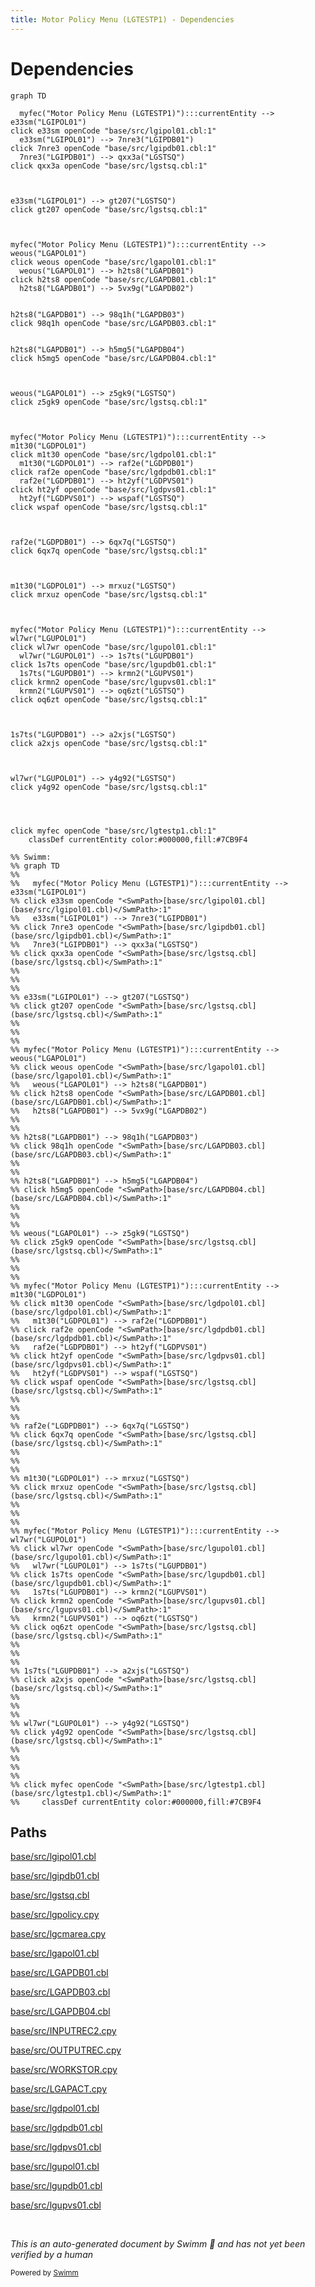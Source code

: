 ```yaml
---
title: Motor Policy Menu (LGTESTP1) - Dependencies
---
```

# Dependencies

```mermaid
graph TD
  
  myfec("Motor Policy Menu (LGTESTP1)"):::currentEntity --> e33sm("LGIPOL01")
click e33sm openCode "base/src/lgipol01.cbl:1"
  e33sm("LGIPOL01") --> 7nre3("LGIPDB01")
click 7nre3 openCode "base/src/lgipdb01.cbl:1"
  7nre3("LGIPDB01") --> qxx3a("LGSTSQ")
click qxx3a openCode "base/src/lgstsq.cbl:1"
  
  
  
e33sm("LGIPOL01") --> gt207("LGSTSQ")
click gt207 openCode "base/src/lgstsq.cbl:1"
  
  
  
myfec("Motor Policy Menu (LGTESTP1)"):::currentEntity --> weous("LGAPOL01")
click weous openCode "base/src/lgapol01.cbl:1"
  weous("LGAPOL01") --> h2ts8("LGAPDB01")
click h2ts8 openCode "base/src/LGAPDB01.cbl:1"
  h2ts8("LGAPDB01") --> 5vx9g("LGAPDB02")
  
  
h2ts8("LGAPDB01") --> 98q1h("LGAPDB03")
click 98q1h openCode "base/src/LGAPDB03.cbl:1"
  
  
h2ts8("LGAPDB01") --> h5mg5("LGAPDB04")
click h5mg5 openCode "base/src/LGAPDB04.cbl:1"
  
  
  
weous("LGAPOL01") --> z5gk9("LGSTSQ")
click z5gk9 openCode "base/src/lgstsq.cbl:1"
  
  
  
myfec("Motor Policy Menu (LGTESTP1)"):::currentEntity --> m1t30("LGDPOL01")
click m1t30 openCode "base/src/lgdpol01.cbl:1"
  m1t30("LGDPOL01") --> raf2e("LGDPDB01")
click raf2e openCode "base/src/lgdpdb01.cbl:1"
  raf2e("LGDPDB01") --> ht2yf("LGDPVS01")
click ht2yf openCode "base/src/lgdpvs01.cbl:1"
  ht2yf("LGDPVS01") --> wspaf("LGSTSQ")
click wspaf openCode "base/src/lgstsq.cbl:1"
  
  
  
raf2e("LGDPDB01") --> 6qx7q("LGSTSQ")
click 6qx7q openCode "base/src/lgstsq.cbl:1"
  
  
  
m1t30("LGDPOL01") --> mrxuz("LGSTSQ")
click mrxuz openCode "base/src/lgstsq.cbl:1"
  
  
  
myfec("Motor Policy Menu (LGTESTP1)"):::currentEntity --> wl7wr("LGUPOL01")
click wl7wr openCode "base/src/lgupol01.cbl:1"
  wl7wr("LGUPOL01") --> 1s7ts("LGUPDB01")
click 1s7ts openCode "base/src/lgupdb01.cbl:1"
  1s7ts("LGUPDB01") --> krmn2("LGUPVS01")
click krmn2 openCode "base/src/lgupvs01.cbl:1"
  krmn2("LGUPVS01") --> oq6zt("LGSTSQ")
click oq6zt openCode "base/src/lgstsq.cbl:1"
  
  
  
1s7ts("LGUPDB01") --> a2xjs("LGSTSQ")
click a2xjs openCode "base/src/lgstsq.cbl:1"
  
  
  
wl7wr("LGUPOL01") --> y4g92("LGSTSQ")
click y4g92 openCode "base/src/lgstsq.cbl:1"
  
  
  
  
click myfec openCode "base/src/lgtestp1.cbl:1"
    classDef currentEntity color:#000000,fill:#7CB9F4

%% Swimm:
%% graph TD
%%   
%%   myfec("Motor Policy Menu (LGTESTP1)"):::currentEntity --> e33sm("LGIPOL01")
%% click e33sm openCode "<SwmPath>[base/src/lgipol01.cbl](base/src/lgipol01.cbl)</SwmPath>:1"
%%   e33sm("LGIPOL01") --> 7nre3("LGIPDB01")
%% click 7nre3 openCode "<SwmPath>[base/src/lgipdb01.cbl](base/src/lgipdb01.cbl)</SwmPath>:1"
%%   7nre3("LGIPDB01") --> qxx3a("LGSTSQ")
%% click qxx3a openCode "<SwmPath>[base/src/lgstsq.cbl](base/src/lgstsq.cbl)</SwmPath>:1"
%%   
%%   
%%   
%% e33sm("LGIPOL01") --> gt207("LGSTSQ")
%% click gt207 openCode "<SwmPath>[base/src/lgstsq.cbl](base/src/lgstsq.cbl)</SwmPath>:1"
%%   
%%   
%%   
%% myfec("Motor Policy Menu (LGTESTP1)"):::currentEntity --> weous("LGAPOL01")
%% click weous openCode "<SwmPath>[base/src/lgapol01.cbl](base/src/lgapol01.cbl)</SwmPath>:1"
%%   weous("LGAPOL01") --> h2ts8("LGAPDB01")
%% click h2ts8 openCode "<SwmPath>[base/src/LGAPDB01.cbl](base/src/LGAPDB01.cbl)</SwmPath>:1"
%%   h2ts8("LGAPDB01") --> 5vx9g("LGAPDB02")
%%   
%%   
%% h2ts8("LGAPDB01") --> 98q1h("LGAPDB03")
%% click 98q1h openCode "<SwmPath>[base/src/LGAPDB03.cbl](base/src/LGAPDB03.cbl)</SwmPath>:1"
%%   
%%   
%% h2ts8("LGAPDB01") --> h5mg5("LGAPDB04")
%% click h5mg5 openCode "<SwmPath>[base/src/LGAPDB04.cbl](base/src/LGAPDB04.cbl)</SwmPath>:1"
%%   
%%   
%%   
%% weous("LGAPOL01") --> z5gk9("LGSTSQ")
%% click z5gk9 openCode "<SwmPath>[base/src/lgstsq.cbl](base/src/lgstsq.cbl)</SwmPath>:1"
%%   
%%   
%%   
%% myfec("Motor Policy Menu (LGTESTP1)"):::currentEntity --> m1t30("LGDPOL01")
%% click m1t30 openCode "<SwmPath>[base/src/lgdpol01.cbl](base/src/lgdpol01.cbl)</SwmPath>:1"
%%   m1t30("LGDPOL01") --> raf2e("LGDPDB01")
%% click raf2e openCode "<SwmPath>[base/src/lgdpdb01.cbl](base/src/lgdpdb01.cbl)</SwmPath>:1"
%%   raf2e("LGDPDB01") --> ht2yf("LGDPVS01")
%% click ht2yf openCode "<SwmPath>[base/src/lgdpvs01.cbl](base/src/lgdpvs01.cbl)</SwmPath>:1"
%%   ht2yf("LGDPVS01") --> wspaf("LGSTSQ")
%% click wspaf openCode "<SwmPath>[base/src/lgstsq.cbl](base/src/lgstsq.cbl)</SwmPath>:1"
%%   
%%   
%%   
%% raf2e("LGDPDB01") --> 6qx7q("LGSTSQ")
%% click 6qx7q openCode "<SwmPath>[base/src/lgstsq.cbl](base/src/lgstsq.cbl)</SwmPath>:1"
%%   
%%   
%%   
%% m1t30("LGDPOL01") --> mrxuz("LGSTSQ")
%% click mrxuz openCode "<SwmPath>[base/src/lgstsq.cbl](base/src/lgstsq.cbl)</SwmPath>:1"
%%   
%%   
%%   
%% myfec("Motor Policy Menu (LGTESTP1)"):::currentEntity --> wl7wr("LGUPOL01")
%% click wl7wr openCode "<SwmPath>[base/src/lgupol01.cbl](base/src/lgupol01.cbl)</SwmPath>:1"
%%   wl7wr("LGUPOL01") --> 1s7ts("LGUPDB01")
%% click 1s7ts openCode "<SwmPath>[base/src/lgupdb01.cbl](base/src/lgupdb01.cbl)</SwmPath>:1"
%%   1s7ts("LGUPDB01") --> krmn2("LGUPVS01")
%% click krmn2 openCode "<SwmPath>[base/src/lgupvs01.cbl](base/src/lgupvs01.cbl)</SwmPath>:1"
%%   krmn2("LGUPVS01") --> oq6zt("LGSTSQ")
%% click oq6zt openCode "<SwmPath>[base/src/lgstsq.cbl](base/src/lgstsq.cbl)</SwmPath>:1"
%%   
%%   
%%   
%% 1s7ts("LGUPDB01") --> a2xjs("LGSTSQ")
%% click a2xjs openCode "<SwmPath>[base/src/lgstsq.cbl](base/src/lgstsq.cbl)</SwmPath>:1"
%%   
%%   
%%   
%% wl7wr("LGUPOL01") --> y4g92("LGSTSQ")
%% click y4g92 openCode "<SwmPath>[base/src/lgstsq.cbl](base/src/lgstsq.cbl)</SwmPath>:1"
%%   
%%   
%%   
%%   
%% click myfec openCode "<SwmPath>[base/src/lgtestp1.cbl](base/src/lgtestp1.cbl)</SwmPath>:1"
%%     classDef currentEntity color:#000000,fill:#7CB9F4
```

## Paths

<SwmPath>[base/src/lgipol01.cbl](base/src/lgipol01.cbl)</SwmPath>

<SwmPath>[base/src/lgipdb01.cbl](base/src/lgipdb01.cbl)</SwmPath>

<SwmPath>[base/src/lgstsq.cbl](base/src/lgstsq.cbl)</SwmPath>

<SwmPath>[base/src/lgpolicy.cpy](base/src/lgpolicy.cpy)</SwmPath>

<SwmPath>[base/src/lgcmarea.cpy](base/src/lgcmarea.cpy)</SwmPath>

<SwmPath>[base/src/lgapol01.cbl](base/src/lgapol01.cbl)</SwmPath>

<SwmPath>[base/src/LGAPDB01.cbl](base/src/LGAPDB01.cbl)</SwmPath>

<SwmPath>[base/src/LGAPDB03.cbl](base/src/LGAPDB03.cbl)</SwmPath>

<SwmPath>[base/src/LGAPDB04.cbl](base/src/LGAPDB04.cbl)</SwmPath>

<SwmPath>[base/src/INPUTREC2.cpy](base/src/INPUTREC2.cpy)</SwmPath>

<SwmPath>[base/src/OUTPUTREC.cpy](base/src/OUTPUTREC.cpy)</SwmPath>

<SwmPath>[base/src/WORKSTOR.cpy](base/src/WORKSTOR.cpy)</SwmPath>

<SwmPath>[base/src/LGAPACT.cpy](base/src/LGAPACT.cpy)</SwmPath>

<SwmPath>[base/src/lgdpol01.cbl](base/src/lgdpol01.cbl)</SwmPath>

<SwmPath>[base/src/lgdpdb01.cbl](base/src/lgdpdb01.cbl)</SwmPath>

<SwmPath>[base/src/lgdpvs01.cbl](base/src/lgdpvs01.cbl)</SwmPath>

<SwmPath>[base/src/lgupol01.cbl](base/src/lgupol01.cbl)</SwmPath>

<SwmPath>[base/src/lgupdb01.cbl](base/src/lgupdb01.cbl)</SwmPath>

<SwmPath>[base/src/lgupvs01.cbl](base/src/lgupvs01.cbl)</SwmPath>

&nbsp;

*This is an auto-generated document by Swimm 🌊 and has not yet been verified by a human*

<SwmMeta version="3.0.0" repo-id="Z2l0aHViJTNBJTNBU3dpbW1pby1nZW5hcHAtbW90b3IlM0ElM0FHaXJpLVN3aW1t" repo-name="Swimmio-genapp-motor"><sup>Powered by [Swimm](https://app.swimm.io/)</sup></SwmMeta>
